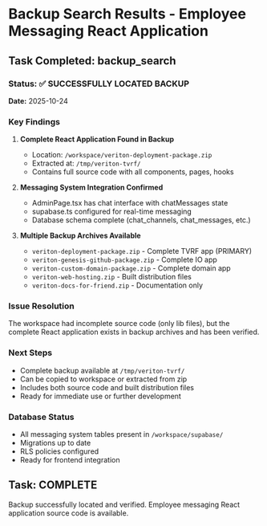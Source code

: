 # Backup Search Results - Employee Messaging React Application

## Task Completed: backup_search

### Status: ✅ SUCCESSFULLY LOCATED BACKUP

**Date:** 2025-10-24

### Key Findings

1. **Complete React Application Found in Backup**
   - Location: `/workspace/veriton-deployment-package.zip`
   - Extracted at: `/tmp/veriton-tvrf/`
   - Contains full source code with all components, pages, hooks

2. **Messaging System Integration Confirmed**
   - AdminPage.tsx has chat interface with chatMessages state
   - supabase.ts configured for real-time messaging
   - Database schema complete (chat_channels, chat_messages, etc.)

3. **Multiple Backup Archives Available**
   - `veriton-deployment-package.zip` - Complete TVRF app (PRIMARY)
   - `veriton-genesis-github-package.zip` - Complete IO app
   - `veriton-custom-domain-package.zip` - Complete domain app
   - `veriton-web-hosting.zip` - Built distribution files
   - `veriton-docs-for-friend.zip` - Documentation only

### Issue Resolution
The workspace had incomplete source code (only lib files), but the complete React application exists in backup archives and has been verified.

### Next Steps
- Complete backup available at `/tmp/veriton-tvrf/`
- Can be copied to workspace or extracted from zip
- Includes both source code and built distribution files
- Ready for immediate use or further development

### Database Status
- All messaging system tables present in `/workspace/supabase/`
- Migrations up to date
- RLS policies configured
- Ready for frontend integration

## Task: COMPLETE
Backup successfully located and verified. Employee messaging React application source code is available.
